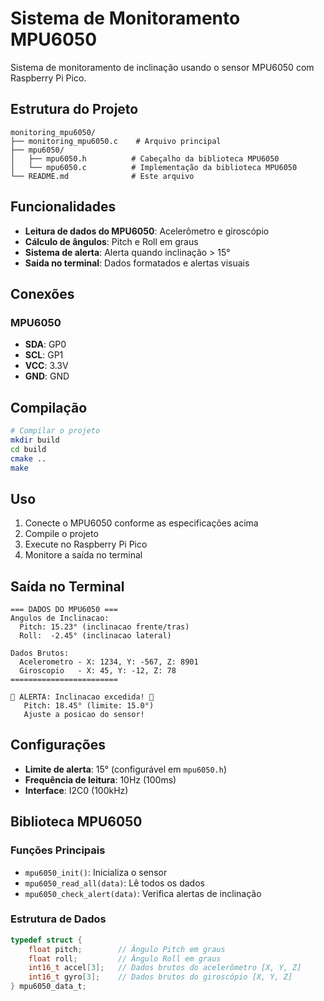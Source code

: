 # Sistema de Monitoramento MPU6050

Sistema de monitoramento de inclinação usando o sensor MPU6050 com Raspberry Pi Pico.

## Estrutura do Projeto

```
monitoring_mpu6050/
├── monitoring_mpu6050.c    # Arquivo principal
├── mpu6050/
│   ├── mpu6050.h          # Cabeçalho da biblioteca MPU6050
│   └── mpu6050.c          # Implementação da biblioteca MPU6050
└── README.md              # Este arquivo
```

## Funcionalidades

- **Leitura de dados do MPU6050**: Acelerômetro e giroscópio
- **Cálculo de ângulos**: Pitch e Roll em graus
- **Sistema de alerta**: Alerta quando inclinação > 15°
- **Saída no terminal**: Dados formatados e alertas visuais

## Conexões

### MPU6050
- **SDA**: GP0
- **SCL**: GP1
- **VCC**: 3.3V
- **GND**: GND

## Compilação

```bash
# Compilar o projeto
mkdir build
cd build
cmake ..
make
```

## Uso

1. Conecte o MPU6050 conforme as especificações acima
2. Compile o projeto
3. Execute no Raspberry Pi Pico
4. Monitore a saída no terminal

## Saída no Terminal

```
=== DADOS DO MPU6050 ===
Angulos de Inclinacao:
  Pitch: 15.23° (inclinacao frente/tras)
  Roll:  -2.45° (inclinacao lateral)

Dados Brutos:
  Acelerometro - X: 1234, Y: -567, Z: 8901
  Giroscopio   - X: 45, Y: -12, Z: 78
========================

🚨 ALERTA: Inclinacao excedida! 🚨
   Pitch: 18.45° (limite: 15.0°)
   Ajuste a posicao do sensor!
```

## Configurações

- **Limite de alerta**: 15° (configurável em `mpu6050.h`)
- **Frequência de leitura**: 10Hz (100ms)
- **Interface**: I2C0 (100kHz)

## Biblioteca MPU6050

### Funções Principais

- `mpu6050_init()`: Inicializa o sensor
- `mpu6050_read_all(data)`: Lê todos os dados
- `mpu6050_check_alert(data)`: Verifica alertas de inclinação

### Estrutura de Dados

```c
typedef struct {
    float pitch;        // Ângulo Pitch em graus
    float roll;         // Ângulo Roll em graus
    int16_t accel[3];   // Dados brutos do acelerômetro [X, Y, Z]
    int16_t gyro[3];    // Dados brutos do giroscópio [X, Y, Z]
} mpu6050_data_t;
``` 